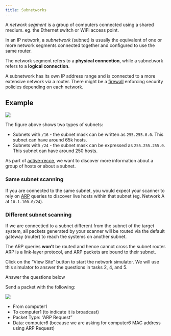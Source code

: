 ```yaml
---
title: Subnetworks
---
```


A *network segment* is a group of computers connected using a shared medium. eg. the Ethernet switch or WiFi access point.

In an IP network, a *subnetwork* (subnet) is usually the equivalent of one or more network segments connected together and configured to use the same router.

The network segment refers to a **physical connection**, while a subnetwork refers to a **logical connection**.

A subnetwork has its own IP address range and is connected to a more extensive network via a router. There might be a [firewall](/Knowledge/OffSec/hardening/firewall.md) enforcing security policies depending on each network.

## Example

![](https://tryhackme-images.s3.amazonaws.com/user-uploads/5f04259cf9bf5b57aed2c476/room-content/aa787518e856e0094cb40da8399be0f3.png)

The figure above shows two types of subnets:

- Subnets with `/16` - the subnet mask can be written as `255.255.0.0`. This subnet can have around 65k hosts.
- Subnets with `/24` - the subnet mask can be expressed as `255.255.255.0`. This subnet can have around 250 hosts.

As part of [active-recce](/Knowledge/OffSec/pentesting/recce/active-recce.md), we want to discover more information about a group of hosts or about a subnet.

### Same subnet scanning

If you are connected to the same subnet, you would expect your scanner to rely on [ARP](/Knowledge/Networking/ARP.md) queries to discover live hosts within that subnet (eg. Network A at `10.1.100.0/24`).

### Different subnet scanning

If we are connectied to a subnet different from the subnet of the target system, all packets generated by your scanner will be routed via the default gateway (router) to reach the systems on another subnet.

The ARP queries **won’t** be routed and hence cannot cross the subnet router. ARP is a link-layer protocol, and ARP packets are bound to their subnet.

Click on the “View Site” button to start the network simulator. We will use this simulator to answer the questions in tasks 2, 4, and 5.

Answer the questions below

Send a packet with the following:

![](https://tryhackme-images.s3.amazonaws.com/user-uploads/5f04259cf9bf5b57aed2c476/room-content/65a1bdee53403520174388d9de6410ba.png)

- From computer1
- To computer1 (to indicate it is broadcast)
- Packet Type: “ARP Request”
- Data: computer6 (because we are asking for computer6 MAC address using ARP Request)
